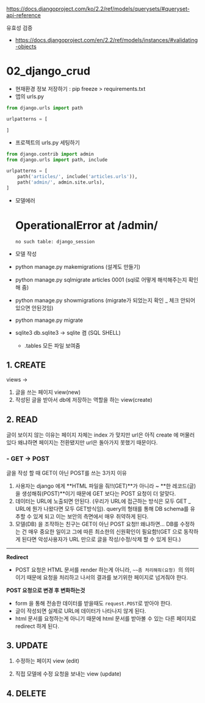https://docs.djangoproject.com/ko/2.2/ref/models/querysets/#queryset-api-reference

유효성 검증

- https://docs.djangoproject.com/en/2.2/ref/models/instances/#validating-objects

# 02_django_crud

- 현재환경 정보 저장하기 : pip freeze > requirements.txt
- 앱의 urls.py

```python
from django.urls import path

urlpatterns = [
    
]
```

- 프로젝트의 urls.py 세팅하기

```python
from django.contrib import admin
from django.urls import path, include

urlpatterns = [
    path('articles/', include('articles.urls')),
    path('admin/', admin.site.urls),
]
```

- 모델에러

  # OperationalError at /admin/

  ```
  no such table: django_session
  ```

- 모델 작성
- python manage.py makemigrations (설계도 만들기)
- python manage.py sqlmigrate articles 0001 (sql로 어떻게 해석해주는지 확인해 줌)
- python manage.py showmigrations (migrate가 되었는지 확인 _ 체크 안되어 있으면 안된것임)
- python manage.py migrate
- sqlite3 db.sqlite3 -> sqlite 켬 (SQL SHELL)
  - .tables 모든 파일 보여줌

## 1. CREATE

views ->

1. 글을 쓰는 페이지 view(new)
2. 작성된 글을 받아서 db에 저장하는 역할을 하는 view(create)

## 2. READ

글이 보이지 않는 이유는 페이지 자체는 index 가 맞지만 url은 아직 create 에 머물러 있다 왜냐하면 페이지는 전환됐지만 url은 돌아가지 못했기 때문이다.



### - GET -> POST

글을 작성 할 때 GET이 아닌 POST를 쓰는 3가지 이유

1. 사용자는 django 에게 **HTML 파일을 줘!!(GET)**가 아니라 ~ **한 레코드(글)을 생성해줘(POST)**이기 때문에 GET 보다는 POST 요청이 더 알맞다.
2. 데이터는 URL에 노출되면 안된다. (우리가 URL에 접근하는 방식은 모두 GET _ URL에 뭔가 나왔다면 모두 GET방식임). query의 형태를 통해 DB schema를 유추할 수 있게 되고 이는 보안의 측면에서 매우 취약하게 된다.
3. 모델(DB) 을 조작하는 친구는 GET이 아닌 POST 요청!! 왜냐하면... DB를 수정하는 건 매우 중요한 일이고 그에 따른 최소한의 신원확인이 필요함!(GET 으로 동작하게 된다면 악성사용자가 URL 만으로 글을 작성/수정/삭제 할 수 있게 된다.)

<hr>

**Redirect**

- POST 요청은 HTML 문서를 render 하는게 아니라, `~~좀 처리해줘(요청) `의 의미이기 때문에 요청을 처리하고 나서의 결과를 보기위한 페이지로 넘겨줘야 한다.

**POST 요청으로 변경 후 변화하는것**

- form 을 통해 전송한 데이터를 받을때도 `request.POST`로 받아야 한다.
- 글이 작성되면 실제로 URL에 데이터가 나타나지 않게 된다.
- html 문서를 요청하는게 아니기 때문에 html 문서를 받아볼 수 있는 다른 페이지로 redirect 하게 된다.





## 3. UPDATE

1. 수정하는 페이지 view (edit)

   

2. 직접 모델에 수정 요청을 보내는 view (update)



## 4. DELETE

